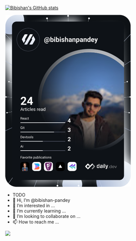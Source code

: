 [![Bibishan's GitHub stats](https://github-readme-stats.vercel.app/api?username=bibishan-pandey&count_private=true&show_icons=true&theme=swift#gh-light-mode-only&theme=dark#gh-dark-mode-only)](https://github.com/anuraghazra/github-readme-stats)

<a href="https://app.daily.dev/DailyDevTips"><img src="https://github.com/bibishan-pandey/bibishan-pandey/blob/master/devcard.svg" width="400" alt="Bibishan Pandey's Dev Card"/></a>

- TODO
- 👋 Hi, I’m @bibishan-pandey
- 👀 I’m interested in ...
- 🌱 I’m currently learning ...
- 💞️ I’m looking to collaborate on ...
- 📫 How to reach me ...

<!---
bibishan-pandey/bibishan-pandey is a ✨ special ✨ repository because its `README.md` (this file) appears on your GitHub profile.
You can click the Preview link to take a look at your changes.
--->

![](https://komarev.com/ghpvc/?username=bibishan-pandey&style=for-the-badge)
